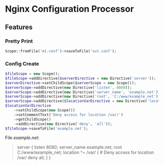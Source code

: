 # Nginx Configuration Processor

## Features

### Pretty Print
```php
Scope::fromFile('m1.conf')->saveToFile('out.conf');
```

### Config Create
```php
$fileScope = new Scope();
$fileScope->addDirective($serverDirective = new Directive('server'));
$serverDirective->setChildScope($serverScope = new Scope());
$serverScope->addDirective(new Directive('listen', 8080));
$serverScope->addDirective(new Directive('server_name', 'example.net'));
$serverScope->addDirective(new Directive('root', 'C:/www/example_net'));
$serverScope->addDirective($locationVarDirective = new Directive('location', '^~ /var/'));
$locationVarDirective
    ->setChildScope(new Scope())
    ->setCommentText('Deny access for location /var/')
    ->getChildScope()
    ->addDirective(new Directive('deny', 'all'));
$fileScope->saveToFile('example.net');
```
File _example.net_:
>server {
>    listen 8080;
>    server_name example.net;
>    root C:/www/example_net;
>    location ^~ /var/ { # Deny access for location /var/
>        deny all;
>    }
>}
>
